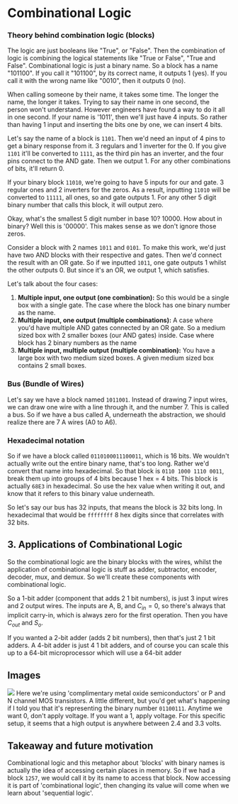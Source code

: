 # Combinational Logic

### Theory behind combination logic (blocks)
The logic are just booleans like "True", or "False". Then the combination of logic is combining the logical statements like "True or False", "True and False". Combinational logic is just a binary name. So a block has a name  "101100". If you call it "101100", by its correct name, it outputs 1 (yes). If you call it with the wrong name like "0010", then it outputs 0 (no). 

When calling someone by their name, it takes some time. The longer the name, the longer it takes. Trying to say their name in one second, the person won't understand. However engineers have found a way to do it all in one second. If your name is '1011', then we'll just have 4 inputs. So rather than having 1 input and inserting the bits one by one, we can insert 4 bits.

Let's say the name of a block is `1101`. Then we'd need an input of 4 pins to get a binary response from it. 3 regulars and 1 inverter for the 0.
If you give `1101` it'll be converted to `1111`, as the third pin has an inverter, and the four pins connect to the AND gate. Then we output 1. For any other combinations of bits, it'll return 0.

If your binary block `11010`, we're going to have 5 inputs for our and gate. 
3 regular ones and 2 inverters for the zeros. As a result, inputting `11010` will be converted to `11111`, all ones, so and gate outputs 1. For any other 5 digit binary number that calls this block, it will output zero.

Okay, what's the smallest 5 digit number in base 10? 10000. How about in binary? Well this is '00000'. This makes sense as we don't ignore those zeros.

Consider a block with 2 names `1011` and `0101`. To make this work, we'd just have two AND blocks with their respective and gates. Then we'd connect the result with an OR gate. So if we inputted `1011`, one gate outputs 1 whilst the other outputs 0. But since it's an OR, we output 1, which satisfies.

Let's talk about the four cases:
1. **Multiple input, one output (one combination):** So this would be a single box with a single gate. The case where the block has one binary number as the name.
2. **Multiple input, one output (multiple combinations):** A case where you'd have multiple AND gates connected by an OR gate. So a medium sized box with 2 smaller boxes (our AND gates) inside. Case where block has 2 binary numbers as the name
3. **Multiple input, multiple output (multiple combination):** You have a large box with two medium sized boxes. A given medium sized box contains 2 small boxes.

### Bus (Bundle of Wires)
Let's say we have a block named `1011001`. Instead of drawing 7 input wires, we can draw one wire with a line through it, and the number 7. This is called a bus.
So if we have a bus called A, underneath the abstraction, we should realize there are 7 A wires (A0 to A6).

### Hexadecimal notation
So if we have a block called `0110100011100011`, which is 16 bits. We wouldn't actually write out the entire binary name, that's too long. 
Rather we'd convert that name into hexadecimal. So that block is `0110 1000 1110 0011`, break them up into groups of 4 bits because 1 hex = 4 bits. 
This block is actually `68E3` in hexadecimal. So use the hex value when writing it out, and know that it refers to this binary 
value underneath.

So let's say our bus has 32 inputs, that means the block is 32 bits long. In hexadecimal that would be `ffffffff` 8 hex digits since that 
correlates with 32 bits. 


## 3. Applications of Combinational Logic
So the combinational logic are the binary blocks with the wires, whilst the application of combinational logic is stuff 
as adder, subtractor, encoder, decoder, mux, and demux. So we'll create these components with combinational logic. 

So a 1-bit adder (component that adds 2 1 bit numbers), is just 3 input wires and 2 output wires. The inputs are A, B, and $C_{in} =0$, so there's always 
that implicit carry-in, which is always zero for the first operation. Then you have $C_{out}$ and $S_{o}$.

If you wanted a 2-bit adder (adds 2 bit numbers), then that's just 2 1 bit adders. A 4-bit adder is just 4 1 bit adders, and of course you can scale this up to a 64-bit microprocessor which will use a 64-bit adder 

## Images 
![](https://users.ece.utexas.edu/~valvano/Volume1/E-Book/C4_DigitalLogic_files/image003.gif)
Here we're using 'complimentary metal oxide semiconductors' or P and N channel MOS transistors. A little different, but you'd get what's happening if I told you that it's representing the binary number `01100111`. Anytime we want 0, don't apply voltage. If you want a 1, apply voltage. For this specific setup, it seems that a high output is anywhere between 2.4 and 3.3 volts.

## Takeaway and future motivation
Combinational logic and this metaphor about 'blocks' with binary names is actually the idea of accessing certain places in memory. So if we had a block `1257`, we would call it by its name to access that block. Now accessing it is part of 'combinational logic', then changing its value will come when we learn about 'sequential logic'.